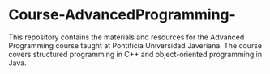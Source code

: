 # Course-AdvancedProgramming-
This repository contains the materials and resources for the Advanced Programming course taught at Pontificia Universidad Javeriana. The course covers structured programming in C++ and object-oriented programming in Java.
